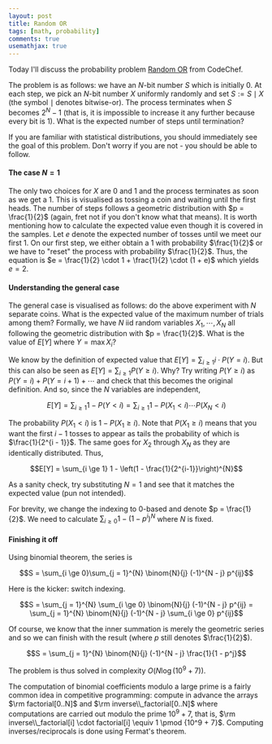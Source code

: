 ```yaml
---
layout: post
title: Random OR 
tags: [math, probability]
comments: true
usemathjax: true
---
```

Today I'll discuss the probability problem [Random OR](https://www.codechef.com/FEB221A/problems/RANDOMOR) from CodeChef.

The problem is as follows: we have an $N$-bit number $S$ which is initially $0$. At each step, we pick an $N$-bit number $X$ uniformly randomly and set $S := S \mid X$ (the symbol $\mid$ denotes bitwise-or). The process terminates when $S$ becomes $2^N - 1$ (that is, it is impossible to increase it any further because every bit is 1). What is the expected number of steps until termination?

If you are familiar with statistical distributions, you should immediately see the goal of this problem. Don't worry if you are not - you should be able to follow.

#### The case $N = 1$
The only two choices for $X$ are $0$ and $1$ and the process terminates as soon as we get a $1$. This is visualised as tossing a coin and waiting until the first heads. The number of steps follows a geometric distribution with $p = \frac{1}{2}$ (again, fret not if you don't know what that means). It is worth mentioning how to calculate the expected value even though it is covered in the samples. Let $e$ denote the expected number of tosses until we meet our first $1$. On our first step, we either obtain a $1$ with probability $\frac{1}{2}$ or we have to "reset" the process with probability $\frac{1}{2}$. Thus, the equation is $e = \frac{1}{2} \cdot 1 + \frac{1}{2} \cdot (1 + e)$ which yields $e = 2$.

#### Understanding the general case
The general case is visualised as follows: do the above experiment with $N$ separate coins. What is the expected value of the maximum number of trials among them? Formally, we have $N$ iid random variables $X_1, \cdots, X_N$ all following the geometric distribution with $p = \frac{1}{2}$. What is the value of $E[Y]$ where $Y = \max X_i$?

We know by the definition of expected value that $E[Y] = \sum_{i \ge 1} i\cdot P(Y = i)$. But this can also be seen as $E[Y] = \sum_{i \ge 1} P(Y \ge i)$. Why? Try writing $P(Y \ge i)$ as $P(Y = i) + P(Y = i + 1) + \cdots$ and check that this becomes the original definition. And so, since the $N$ variables are independent,

$$E[Y] = \sum_{i \ge 1} 1 - P(Y < i) = \sum_{i \ge 1} 1 - P(X_1 < i) \cdots P(X_N < i)$$

The probability $P(X_1 < i)$ is $1 - P(X_1 \ge i)$. Note that $P(X_1 \ge i)$ means that you want the first $i - 1$ tosses to appear as tails the probability of which is $\frac{1}{2^{i - 1}}$. The same goes for $X_2$ through $X_N$ as they are identically distributed. Thus,

$$E[Y] = \sum_{i \ge 1} 1 - \left(1 - \frac{1}{2^{i-1}}\right)^{N}$$

As a sanity check, try substituting $N = 1$ and see that it matches the expected value (pun not intended).

For brevity, we change the indexing to 0-based and denote $p = \frac{1}{2}$. We need to calculate $\sum_{i\ge 0} 1 - (1 - p^i)^N$ where $N$ is fixed.

#### Finishing it off

Using binomial theorem, the series is

$$S = \sum_{i \ge 0}\sum_{j = 1}^{N} \binom{N}{j} (-1)^{N - j} p^{ij}$$

Here is the kicker: switch indexing.

$$S = \sum_{j = 1}^{N} \sum_{i \ge 0} \binom{N}{j} (-1)^{N - j} p^{ij} = \sum_{j = 1}^{N} \binom{N}{j} (-1)^{N - j} \sum_{i \ge 0} p^{ij}$$

Of course, we know that the inner summation is merely the geometric series and so we can finish with the result (where $p$ still denotes $\frac{1}{2}$).

$$S = \sum_{j = 1}^{N} \binom{N}{j} (-1)^{N - j} \frac{1}{1 - p^j}$$

The problem is thus solved in complexity $O(N \log(10^9 + 7))$. 

The computation of binomial coefficients modulo a large prime is a fairly common idea in competitive programming: compute in advance the arrays $\rm factorial[0..N]$ and $\rm inverse\\_factorial[0..N]$ where computations are carried out modulo the prime $10^9 + 7$, that is, $\rm inverse\\_factorial[i] \cdot factorial[i] \equiv 1 \pmod {10^9 + 7}$. Computing inverses/reciprocals is done using Fermat's theorem.
